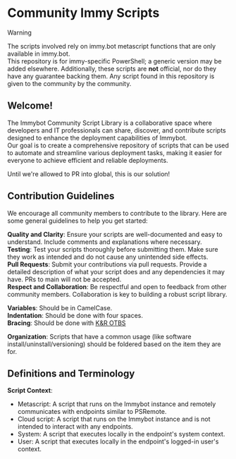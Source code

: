# Community Immy Scripts
> [!WARNING]  
> The scripts involved rely on immy.bot metascript functions that are only available in immy.bot.  
> This repository is for immy-specific PowerShell; a generic version may be added elsewhere.
> Additionally, these scripts are **not** official, nor do they have any guarantee backing them.
> Any script found in this repository is given to the community by the community.

## Welcome!
The Immybot Community Script Library is a collaborative space where developers and IT professionals can share, discover, and contribute scripts designed to enhance the deployment capabilities of Immybot.  
Our goal is to create a comprehensive repository of scripts that can be used to automate and streamline various deployment tasks, making it easier for everyone to achieve efficient and reliable deployments.  

Until we're allowed to PR into global, this is our solution!

## Contribution Guidelines
We encourage all community members to contribute to the library. Here are some general guidelines to help you get started:

**Quality and Clarity**: Ensure your scripts are well-documented and easy to understand. Include comments and explanations where necessary.  
**Testing**: Test your scripts thoroughly before submitting them. Make sure they work as intended and do not cause any unintended side effects.  
**Pull Requests**: Submit your contributions via pull requests. Provide a detailed description of what your script does and any dependencies it may have. PRs to main will not be accepted.  
**Respect and Collaboration**: Be respectful and open to feedback from other community members. Collaboration is key to building a robust script library.  

**Variables**: Should be in CamelCase.  
**Indentation**: Should be done with four spaces.  
**Bracing**: Should be done with [K&R OTBS](https://github.com/PoshCode/PowerShellPracticeAndStyle/issues/81#issuecomment-285835313)  

**Organization**: Scripts that have a common usage (like software install/uninstall/versioning) should be foldered based on the item they are for.  

## Definitions and Terminology
**Script Context**:
  * Metascript: A script that runs on the Immybot instance and remotely communicates with endpoints similar to PSRemote.
  * Cloud script: A script that runs on the Immybot instance and is not intended to interact with any endpoints.
  * System: A script that executes locally in the endpoint's system context.
  * User: A script that executes locally in the endpoint's logged-in user's context.
